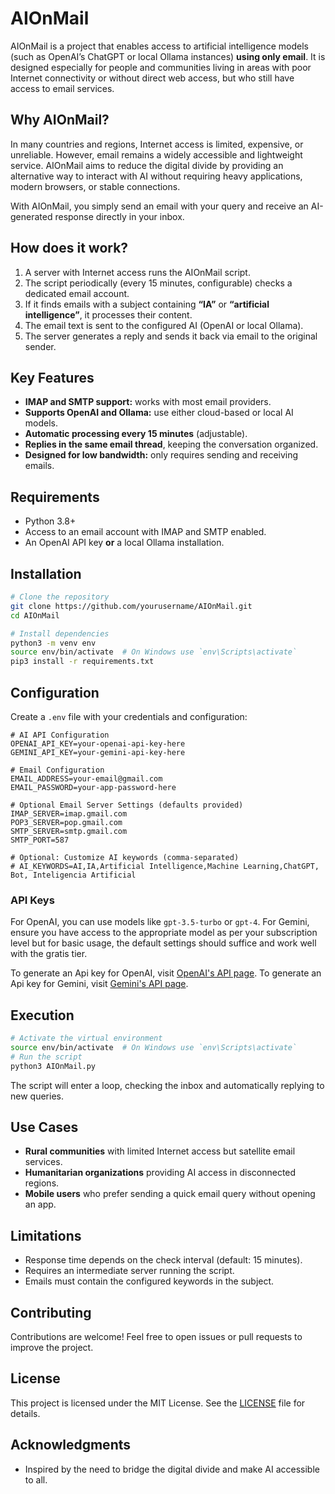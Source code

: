 # AIOnMail

AIOnMail is a project that enables access to artificial intelligence models (such as OpenAI’s ChatGPT or local Ollama instances) **using only email**. It is designed especially for people and communities living in areas with poor Internet connectivity or without direct web access, but who still have access to email services.

## Why AIOnMail?
In many countries and regions, Internet access is limited, expensive, or unreliable. However, email remains a widely accessible and lightweight service. AIOnMail aims to reduce the digital divide by providing an alternative way to interact with AI without requiring heavy applications, modern browsers, or stable connections.

With AIOnMail, you simply send an email with your query and receive an AI-generated response directly in your inbox.

## How does it work?
1. A server with Internet access runs the AIOnMail script.
2. The script periodically (every 15 minutes, configurable) checks a dedicated email account.
3. If it finds emails with a subject containing **“IA”** or **“artificial intelligence”**, it processes their content.
4. The email text is sent to the configured AI (OpenAI or local Ollama).
5. The server generates a reply and sends it back via email to the original sender.

## Key Features
- **IMAP and SMTP support:** works with most email providers.
- **Supports OpenAI and Ollama:** use either cloud-based or local AI models.
- **Automatic processing every 15 minutes** (adjustable).
- **Replies in the same email thread**, keeping the conversation organized.
- **Designed for low bandwidth:** only requires sending and receiving emails.

## Requirements
- Python 3.8+
- Access to an email account with IMAP and SMTP enabled.
- An OpenAI API key **or** a local Ollama installation.

## Installation
```bash
# Clone the repository
git clone https://github.com/yourusername/AIOnMail.git
cd AIOnMail

# Install dependencies
python3 -m venv env
source env/bin/activate  # On Windows use `env\Scripts\activate`
pip3 install -r requirements.txt
```

## Configuration
Create a `.env` file with your credentials and configuration:
```env
# AI API Configuration
OPENAI_API_KEY=your-openai-api-key-here
GEMINI_API_KEY=your-gemini-api-key-here

# Email Configuration
EMAIL_ADDRESS=your-email@gmail.com
EMAIL_PASSWORD=your-app-password-here

# Optional Email Server Settings (defaults provided)
IMAP_SERVER=imap.gmail.com
POP3_SERVER=pop.gmail.com
SMTP_SERVER=smtp.gmail.com
SMTP_PORT=587

# Optional: Customize AI keywords (comma-separated)
# AI_KEYWORDS=AI,IA,Artificial Intelligence,Machine Learning,ChatGPT, Bot, Inteligencia Artificial
```

### API Keys

For OpenAI, you can use models like `gpt-3.5-turbo` or `gpt-4`. For Gemini, ensure you have access to the appropriate model as per your subscription level but for basic usage, the default settings should suffice and work well with the gratis tier.

To generate an Api key for OpenAI, visit [OpenAI's API page](https://platform.openai.com/account/api-keys).
To generate an Api key for Gemini, visit [Gemini's API page](https://makersuite.google.com/app/apikey).

## Execution
```bash
# Activate the virtual environment
source env/bin/activate  # On Windows use `env\Scripts\activate`
# Run the script
python3 AIOnMail.py
```

The script will enter a loop, checking the inbox and automatically replying to new queries.

## Use Cases
- **Rural communities** with limited Internet access but satellite email services.
- **Humanitarian organizations** providing AI access in disconnected regions.
- **Mobile users** who prefer sending a quick email query without opening an app.

## Limitations
- Response time depends on the check interval (default: 15 minutes).
- Requires an intermediate server running the script.
- Emails must contain the configured keywords in the subject.

## Contributing
Contributions are welcome! Feel free to open issues or pull requests to improve the project.

## License
This project is licensed under the MIT License. See the [LICENSE](LICENSE) file for details.

## Acknowledgments
- Inspired by the need to bridge the digital divide and make AI accessible to all.
